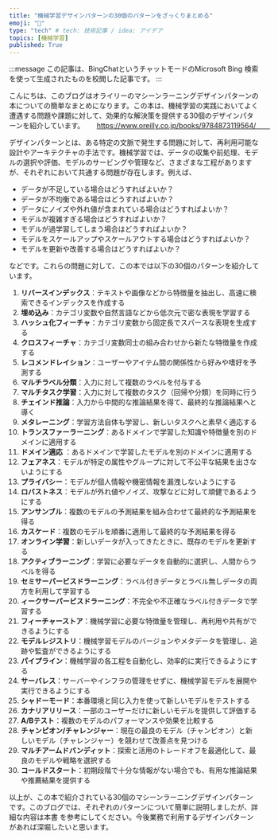 ```yaml
---
title: "機械学習デザインパターンの30個のパターンをざっくりまとめる"
emoji: "🌊"
type: "tech" # tech: 技術記事 / idea: アイデア
topics: [機械学習]
published: True
---
```


:::message
この記事は、BingChatというチャットモードのMicrosoft Bing 検索を使って生成されたものを校閲した記事です。
:::

こんにちは、このブログはオライリーのマシーンラーニングデザインパターンの本についての簡単なまとめになります。この本は、機械学習の実践においてよく遭遇する問題や課題に対して、効果的な解決策を提供する30個のデザインパターンを紹介しています。　　
https://www.oreilly.co.jp/books/9784873119564/　　

デザインパターンとは、ある特定の文脈で発生する問題に対して、再利用可能な設計やアーキテクチャの手法です。機械学習では、データの収集や前処理、モデルの選択や評価、モデルのサービングや管理など、さまざまな工程がありますが、それぞれにおいて共通する問題が存在します。例えば、

- データが不足している場合はどうすればよいか？
- データが不均衡である場合はどうすればよいか？
- データにノイズや外れ値が含まれている場合はどうすればよいか？
- モデルが複雑すぎる場合はどうすればよいか？
- モデルが過学習してしまう場合はどうすればよいか？
- モデルをスケールアップやスケールアウトする場合はどうすればよいか？
- モデルを更新や改善する場合はどうすればよいか？

などです。これらの問題に対して、この本では以下の30個のパターンを紹介しています。

1. **リバースインデックス**：テキストや画像などから特徴量を抽出し、高速に検索できるインデックスを作成する
2. **埋め込み**：カテゴリ変数や自然言語などから低次元で密な表現を学習する
3. **ハッシュ化フィーチャ**：カテゴリ変数から固定長でスパースな表現を生成する
4. **クロスフィーチャ**：カテゴリ変数同士の組み合わせから新たな特徴量を作成する
5. **レコメンドレイション**：ユーザーやアイテム間の関係性から好みや嗜好を予測する
6. **マルチラベル分類**：入力に対して複数のラベルを付与する
7. **マルチタスク学習**：入力に対して複数のタスク（回帰や分類）を同時に行う
8. **チェインド推論**：入力から中間的な推論結果を得て、最終的な推論結果へと導く
9. **メタレーニング**：学習方法自体も学習し、新しいタスクへと素早く適応する
10. **トランスファーラーニング**：あるドメインで学習した知識や特徴量を別のドメインに適用する
11. **ドメイン適応** ：あるドメインで学習したモデルを別のドメインに適用する
12. **フェアネス**：モデルが特定の属性やグループに対して不公平な結果を出さないようにする
13. **プライバシー**：モデルが個人情報や機密情報を漏洩しないようにする
14. **ロバストネス**：モデルが外れ値やノイズ、攻撃などに対して頑健であるようにする
15. **アンサンブル**：複数のモデルの予測結果を組み合わせて最終的な予測結果を得る
16. **カスケード**：複数のモデルを順番に適用して最終的な予測結果を得る
17. **オンライン学習**：新しいデータが入ってきたときに、既存のモデルを更新する
18. **アクティブラーニング**：学習に必要なデータを自動的に選択し、人間からラベルを得る
19. **セミサーパービスドラーニング**：ラベル付きデータとラベル無しデータの両方を利用して学習する
20. **ィークサーパービスドラーニング**：不完全や不正確なラベル付きデータで学習する
21. **フィーチャーストア**：機械学習に必要な特徴量を管理し、再利用や共有ができるようにする
22. **モデルレジストリ**：機械学習モデルのバージョンやメタデータを管理し、追跡や監査ができるようにする
23. **パイプライン**：機械学習の各工程を自動化し、効率的に実行できるようにする
24. **サーバレス**：サーバーやインフラの管理をせずに、機械学習モデルを展開や実行できるようにする
25. **シャドーモード**：本番環境と同じ入力を使って新しいモデルをテストする
26. **カナリアリリース**：一部のユーザーだけに新しいモデルを提供して評価する
27. **A/Bテスト**：複数のモデルのパフォーマンスや効果を比較する
28. **チャンピオン/チャレンジャー**：現在の最良のモデル（チャンピオン）と新しいモデル（チャレンジャー）を競わせて改善点を見つける
29. **マルチアームドバンディット**：探索と活用のトレードオフを最適化して、最良のモデルや戦略を選択する
30. **コールドスタート**：初期段階で十分な情報がない場合でも、有用な推論結果や推薦結果を提供する  

以上が、この本で紹介されている30個のマシーンラーニングデザインパターンです。このブログでは、それぞれのパターンについて簡単に説明しましたが、詳細な内容は本書 を参考にしてください。今後業務で利用するデザインパターンがあれば深堀したいと思います。

